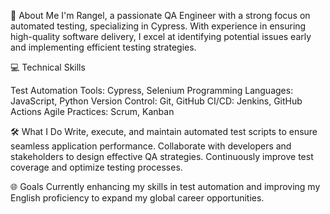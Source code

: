 🌟 About Me
I'm Rangel, a passionate QA Engineer with a strong focus on automated testing, specializing in Cypress. With experience in ensuring high-quality software delivery, I excel at identifying potential issues early and implementing efficient testing strategies.

💻 Technical Skills

Test Automation Tools: Cypress, Selenium
Programming Languages: JavaScript, Python
Version Control: Git, GitHub
CI/CD: Jenkins, GitHub Actions
Agile Practices: Scrum, Kanban

🛠️ What I Do
Write, execute, and maintain automated test scripts to ensure seamless application performance.
Collaborate with developers and stakeholders to design effective QA strategies.
Continuously improve test coverage and optimize testing processes.

🌐 Goals
Currently enhancing my skills in test automation and improving my English proficiency to expand my global career opportunities.
